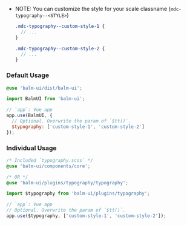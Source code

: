 - NOTE: You can customize the style for your scale classname (`mdc-typography--<STYLE>`)

  ```scss
  .mdc-typography--custom-style-1 {
    // ...
  }

  .mdc-typography--custom-style-2 {
    // ...
  }
  ```

### Default Usage

```scss
@use 'balm-ui/dist/balm-ui';
```

```js
import BalmUI from 'balm-ui';

// `app`: Vue app
app.use(BalmUI, {
  // Optional. Overwrite the param of `$tt()`.
  $typography: ['custom-style-1', 'custom-style-2']
});
```

### Individual Usage

```scss
/* Included `typography.scss` */
@use 'balm-ui/components/core';

/* OR */
@use 'balm-ui/plugins/typography/typography';
```

```js
import $typography from 'balm-ui/plugins/typography';

// `app`: Vue app
// Optional. Overwrite the param of `$tt()`.
app.use($typography, ['custom-style-1', 'custom-style-2']);
```
